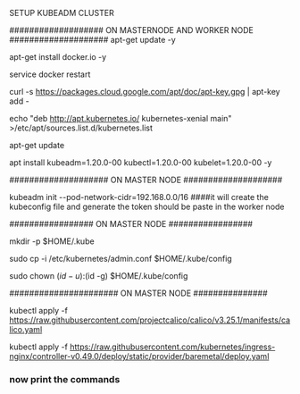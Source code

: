 SETUP KUBEADM CLUSTER

###################  ON MASTERNODE AND WORKER NODE  ####################
apt-get update -y

apt-get install docker.io -y

service docker restart

curl -s https://packages.cloud.google.com/apt/doc/apt-key.gpg | apt-key add -

echo "deb http://apt.kubernetes.io/ kubernetes-xenial main" >/etc/apt/sources.list.d/kubernetes.list

apt-get update

apt install kubeadm=1.20.0-00 kubectl=1.20.0-00 kubelet=1.20.0-00 -y

####################   ON MASTER NODE   ####################

kubeadm init --pod-network-cidr=192.168.0.0/16      ####it will create the kubeconfig file and generate the token should be paste in the worker node

#################  ON MASTER NODE   #################

mkdir -p $HOME/.kube

sudo cp -i /etc/kubernetes/admin.conf $HOME/.kube/config

sudo chown $(id -u):$(id -g) $HOME/.kube/config

###################### ON MASTER NODE  ###############

kubectl apply -f https://raw.githubusercontent.com/projectcalico/calico/v3.25.1/manifests/calico.yaml

kubectl apply -f https://raw.githubusercontent.com/kubernetes/ingress-nginx/controller-v0.49.0/deploy/static/provider/baremetal/deploy.yaml


### now print the commands

